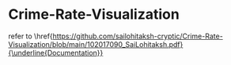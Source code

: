 # Crime-Rate-Visualization
refer to \href{https://github.com/sailohitaksh-cryptic/Crime-Rate-Visualization/blob/main/102017090_SaiLohitaksh.pdf}{\underline{Documentation}}
